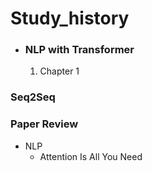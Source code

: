 # Study_history

- ### NLP with Transformer
  1. Chapter 1
### Seq2Seq
### Paper Review
  - NLP
    - Attention Is All You Need
